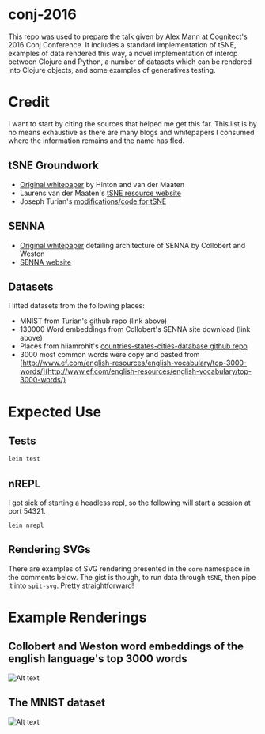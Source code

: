 # conj-2016

This repo was used to prepare the talk given by Alex Mann at Cognitect's 2016 Conj Conference. It includes a standard implementation of tSNE, examples of data rendered this way, a novel implementation of interop between Clojure and Python, a number of datasets which can be rendered into Clojure objects, and some examples of generatives testing.

# Credit
I want to start by citing the sources that helped me get this far. This list is by no means exhaustive as there are many blogs and whitepapers I consumed where the information remains and the name has fled.

## tSNE Groundwork
- [Original whitepaper](https://lvdmaaten.github.io/publications/papers/MachLearn_2012.pdf) by Hinton and van der Maaten
- Laurens van der Maaten's [tSNE resource website](https://lvdmaaten.github.io/tsne/)
- Joseph Turian's [modifications/code for tSNE](https://github.com/turian/textSNE)

## SENNA
- [Original whitepaper](http://ronan.collobert.com/pub/matos/2011_nlp_jmlr.pdf) detailing architecture of SENNA by Collobert and Weston
- [SENNA website](http://ronan.collobert.com/senna/)

## Datasets
I lifted datasets from the following places:
- MNIST from Turian's github repo (link above)
- 130000 Word embeddings from Collobert's SENNA site download (link above)
- Places from hiiamrohit's [countries-states-cities-database github repo](https://github.com/hiiamrohit/Countries-States-Cities-database)
- 3000 most common words were copy and pasted from [http://www.ef.com/english-resources/english-vocabulary/top-3000-words/](http://www.ef.com/english-resources/english-vocabulary/top-3000-words/)

# Expected Use
## Tests

```bash
lein test
```

## nREPL
I got sick of starting a headless repl, so the following will start a session at port 54321.

```
lein nrepl
```

## Rendering SVGs
There are examples of SVG rendering presented in the `core` namespace in the comments below. The gist is though, to run data through `tSNE`, then pipe it into `spit-svg`. Pretty straightforward!

# Example Renderings
## Collobert and Weston word embeddings of the english language's top 3000 words

![Alt text](https://rawgithub.com/AlexanderMann/conj-2016/master/renderings/dali.words-small.svg)

## The MNIST dataset

![Alt text](https://rawgithub.com/AlexanderMann/conj-2016/master/renderings/dali.mnist-1.svg)
